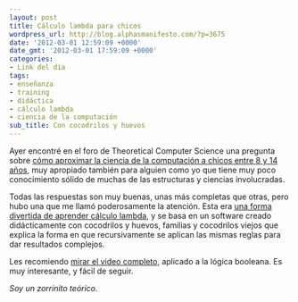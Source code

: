 ```yaml
---
layout: post
title: Cálculo lambda para chicos
wordpress_url: http://blog.alphasmanifesto.com/?p=3675
date: '2012-03-01 12:59:09 +0000'
date_gmt: '2012-03-01 17:59:09 +0000'
categories:
- Link del día
tags:
- enseñanza
- training
- didáctica
- cálculo lambda
- ciencia de la computación
sub_title: Con cocodrilos y huevos
---
```


Ayer encontré en el foro de Theoretical Computer Science una pregunta sobre [cómo aproximar la ciencia de la computación a chicos entre 8 y 14 años](http://cstheory.stackexchange.com/questions/10365/concepts-in-theoretical-cs-that-would-be-approachable-ages-8-14), muy apropiado también para alguien como yo que tiene muy poco conocimiento sólido de muchas de las estructuras y ciencias involucradas.

Todas las respuestas son muy buenas, unas más completas que otras, pero hubo una que me llamó poderosamente la atención. Esta era [una forma divertida de aprender cálculo lambda](http://cstheory.stackexchange.com/a/10371/6465), y se basa en un software creado didácticamente con cocodrilos y huevos, familias y cocodrilos viejos que explica la forma en que recursivamente se aplican las mismas reglas para dar resultados complejos.

Les recomiendo [mirar el video completo](http://www.youtube.com/watch?v=K-p3ddhwVrg), aplicado a la lógica booleana. Es muy interesante, y fácil de seguir.

_Soy un zorrinito teórico._
